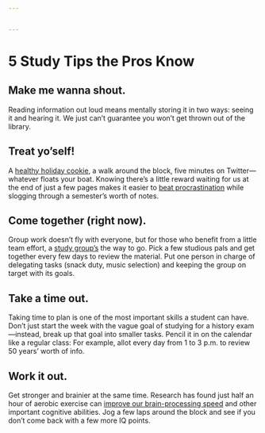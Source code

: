 ```yaml
---


---
```


<h1 id="study-tips-the-pros-know">5 Study Tips the Pros Know</h1>
<h2 id="make-me-wanna-shout.">Make me wanna shout.</h2>
<p>Reading information out loud means mentally storing it in two ways: seeing it and hearing it. We just can’t guarantee you won’t get thrown out of the library.</p>
<h2 id="treat-yoself">Treat yo’self!</h2>
<p>A  <a href="http://greatist.com/health/healthier-holiday-cookies/">healthy holiday cookie</a>, a walk around the block, five minutes on Twitter—whatever floats your boat. Knowing there’s a little reward waiting for us at the end of just a few pages makes it easier to  <a href="http://greatist.com/happiness/stop-procrastinating-help/">beat procrastination</a>  while slogging through a semester’s worth of notes.</p>
<h2 id="come-together-right-now.">Come together (right now).</h2>
<p>Group work doesn’t fly with everyone, but for those who benefit from a little team effort, a  <a href="http://arc.duke.edu/documents/How%20to%20Form%20a%20Successful%20Study%20Group.pdf">study group’s</a>  the way to go. Pick a few studious pals and get together every few days to review the material. Put one person in charge of delegating tasks (snack duty, music selection) and keeping the group on target with its goals.</p>
<h2 id="take-a-time-out.">Take a time out.</h2>
<p>Taking time to plan is one of the most important skills a student can have. Don’t just start the week with the vague goal of studying for a history exam—instead, break up that goal into smaller tasks. Pencil it in on the calendar like a regular class: For example, allot every day from 1 to 3 p.m. to review 50 years’ worth of info.</p>
<h2 id="work-it-out.">Work it out.</h2>
<p>Get stronger and brainier at the same time. Research has found just half an hour of aerobic exercise can  <a href="http://greatist.com/happiness/47-ways-to-boost-brain-power-now-021512/">improve our brain-processing speed</a>  and other important cognitive abilities. Jog a few laps around the block and see if you don’t come back with a few more IQ points.</p>

